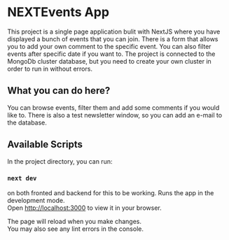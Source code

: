 # NEXTEvents App

This project is a single page application bulit with NextJS where you have displayed a bunch of events that you can join. There is a form that allows you to add your own comment to the specific event. You can also filter events after specific date if you want to. The project is connected to the MongoDb cluster database, but you need to create your own cluster in order to run in without errors.
## What you can do here?

You can browse events, filter them and add some comments if you would like to. There is also a test newsletter window, so you can add an e-mail to the database.


## Available Scripts

In the project directory, you can run:

### `next dev`


on both fronted and backend for this to be working.
Runs the app in the development mode.\
Open [http://localhost:3000](http://localhost:3000) to view it in your browser.


The page will reload when you make changes.\
You may also see any lint errors in the console.

